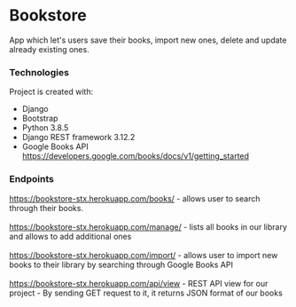 # Bookstore 
App which let's users save their books, import new ones, delete and update already existing ones.

### Technologies
Project is created with:
* Django
* Bootstrap
* Python 3.8.5
* Django REST framework 3.12.2
* Google Books API https://developers.google.com/books/docs/v1/getting_started


### Endpoints 
https://bookstore-stx.herokuapp.com/books/ - allows user to search through their books. <br/><br/>
https://bookstore-stx.herokuapp.com/manage/ - lists all books in our library and allows to add additional ones <br/><br/>
https://bookstore-stx.herokuapp.com/import/ - allows user to import new books to their library by searching through Google Books API <br/><br/>
https://bookstore-stx.herokuapp.com/api/view - REST API view for our project - By sending GET request to it, it returns JSON format of our books


